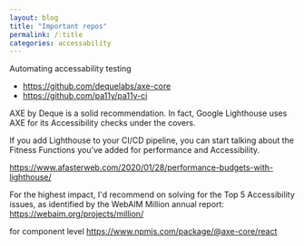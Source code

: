 ```yaml
---
layout: blog
title: "Important repos" 
permalink: /:title
categories: accessability
---
```


Automating accessability testing 

-  https://github.com/dequelabs/axe-core
-  https://github.com/pa11y/pa11y-ci


AXE by Deque is a solid recommendation. In fact, Google Lighthouse uses AXE for its Accessibility checks under the covers.

If you add Lighthouse to your CI/CD pipeline, you can start talking about the Fitness Functions you've added for performance and Accessibility. 

https://www.afasterweb.com/2020/01/28/performance-budgets-with-lighthouse/

For the highest impact, I'd recommend on solving for the Top 5 Accessibility issues, as identified by the WebAIM Million annual report: https://webaim.org/projects/million/

for component level https://www.npmjs.com/package/@axe-core/react
